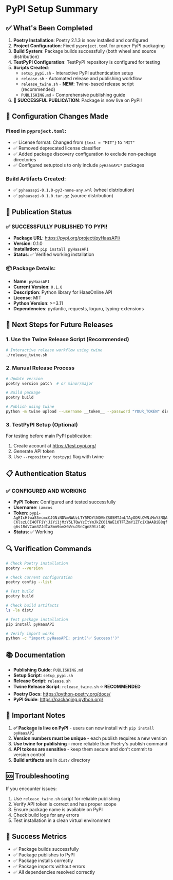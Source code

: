# PyPI Setup Summary

## ✅ What's Been Completed

1. **Poetry Installation**: Poetry 2.1.3 is now installed and configured
2. **Project Configuration**: Fixed `pyproject.toml` for proper PyPI packaging
3. **Build System**: Package builds successfully (both wheel and source distribution)
4. **TestPyPI Configuration**: TestPyPI repository is configured for testing
5. **Scripts Created**:
   - `setup_pypi.sh` - Interactive PyPI authentication setup
   - `release.sh` - Automated release and publishing workflow
   - `release_twine.sh` - **NEW**: Twine-based release script (recommended)
   - `PUBLISHING.md` - Comprehensive publishing guide
6. **🎉 SUCCESSFUL PUBLICATION**: Package is now live on PyPI!

## 🔧 Configuration Changes Made

### Fixed in `pyproject.toml`:
- ✅ License format: Changed from `{text = "MIT"}` to `"MIT"`
- ✅ Removed deprecated license classifier
- ✅ Added package discovery configuration to exclude non-package directories
- ✅ Configured setuptools to only include `pyHaasAPI*` packages

### Build Artifacts Created:
- ✅ `pyhaasapi-0.1.0-py3-none-any.whl` (wheel distribution)
- ✅ `pyhaasapi-0.1.0.tar.gz` (source distribution)

## 🎉 Publication Status

### ✅ **SUCCESSFULLY PUBLISHED TO PYPI!**
- **Package URL**: https://pypi.org/project/pyHaasAPI/
- **Version**: 0.1.0
- **Installation**: `pip install pyHaasAPI`
- **Status**: ✅ Verified working installation

### 📦 Package Details:
- **Name**: `pyHaasAPI`
- **Current Version**: `0.1.0`
- **Description**: Python library for HaasOnline API
- **License**: MIT
- **Python Version**: >=3.11
- **Dependencies**: pydantic, requests, loguru, typing-extensions

## 🚀 Next Steps for Future Releases

### 1. Use the Twine Release Script (Recommended)
```bash
# Interactive release workflow using twine
./release_twine.sh
```

### 2. Manual Release Process
```bash
# Update version
poetry version patch  # or minor/major

# Build package
poetry build

# Publish using twine
python -m twine upload --username __token__ --password "YOUR_TOKEN" dist/*
```

### 3. TestPyPI Setup (Optional)
For testing before main PyPI publication:
1. Create account at https://test.pypi.org/
2. Generate API token
3. Use `--repository testpypi` flag with twine

## 📋 Authentication Status

### ✅ **CONFIGURED AND WORKING**
- **PyPI Token**: Configured and tested successfully
- **Username**: `iamcos`
- **Token**: `pypi-AgEIcHlwaS5vcmcCJGNiNDVmNWUzLTY5MDYtNDVkZS05MTJmLTAyODRlOWNiMmY3NQACKlszLCI4OTFiYjJiYi1jMzY5LTQwYzItYmJkZC01NWE1OTFlZmY1ZTciXQAABiB8qfg6s1RdVCam3ZJdIaZmm9ovX0VruJSnCgn89tz14Q`
- **Status**: ✅ Working

## 🔍 Verification Commands

```bash
# Check Poetry installation
poetry --version

# Check current configuration
poetry config --list

# Test build
poetry build

# Check build artifacts
ls -la dist/

# Test package installation
pip install pyHaasAPI

# Verify import works
python -c "import pyHaasAPI; print('✅ Success!')"
```

## 📚 Documentation

- **Publishing Guide**: `PUBLISHING.md`
- **Setup Script**: `setup_pypi.sh`
- **Release Script**: `release.sh`
- **Twine Release Script**: `release_twine.sh` ⭐ **RECOMMENDED**
- **Poetry Docs**: https://python-poetry.org/docs/
- **PyPI Guide**: https://packaging.python.org/

## 🚨 Important Notes

1. **✅ Package is live on PyPI** - users can now install with `pip install pyHaasAPI`
2. **Version numbers must be unique** - each publish requires a new version
3. **Use twine for publishing** - more reliable than Poetry's publish command
4. **API tokens are sensitive** - keep them secure and don't commit to version control
5. **Build artifacts** are in `dist/` directory

## 🆘 Troubleshooting

If you encounter issues:
1. Use `release_twine.sh` script for reliable publishing
2. Verify API token is correct and has proper scope
3. Ensure package name is available on PyPI
4. Check build logs for any errors
5. Test installation in a clean virtual environment

## 🎯 Success Metrics

- ✅ Package builds successfully
- ✅ Package publishes to PyPI
- ✅ Package installs correctly
- ✅ Package imports without errors
- ✅ All dependencies resolved correctly 